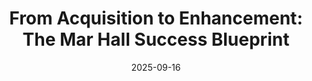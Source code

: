 ---
layout: post
title: "From Acquisition to Enhancement: The Mar Hall Success Blueprint"
date: 2025-09-16
category: "Case Study"
target: "Hotel owners, asset managers"
key_topics: "Actual Align Partners case study, performance metrics"
excerpt: "Asset management in hospitality requires operational expertise that extends beyond financial engineering. The transformation of Mar Hall Hotel, Golf and Spa Resort in Renfrewshire demonstrates how strategic asset management creates value."

blog_content: |
  Asset management in hospitality requires operational expertise that extends beyond financial engineering. The transformation of Mar Hall Hotel, Golf and Spa Resort in Renfrewshire demonstrates how strategic asset management creates value through systematic operational improvements and market repositioning.

  Acquired alongside investor partner Dutco, Mar Hall presented typical characteristics of an underperforming resort asset: strong underlying fundamentals compromised by operational inefficiencies and inadequate management systems.

  The 5-star property's location near Glasgow provided established market access, quality physical infrastructure, and diverse revenue streams through accommodation, golf, spa, and events facilities. However, operational performance failed to realise the asset's potential.

  ## Operational Analysis and Strategic Planning

  Initial asset evaluation focused on identifying operational inefficiencies and revenue optimisation opportunities. Resort properties require integrated management of multiple business units with distinct customer bases, seasonal patterns, and operational requirements.

  David Webster, our Operations Director, led the operational assessment drawing from 30 years' experience managing diverse hospitality assets including golf resorts. His background includes operational oversight of European golf resorts including Powerscourt Hotel, Carton House, and the Belfry, providing relevant experience for Mar Hall's operational challenges.

  The analysis identified revenue management deficiencies, cost structure inefficiencies, and service delivery inconsistencies across the property's multiple business units. Resort operations demand coordination between accommodation, golf, spa, food and beverage, and events functions that many management companies fail to execute effectively.

  ## Revenue Optimisation Strategies

  Resort properties present complex revenue management challenges requiring sophisticated pricing strategies across multiple business units. Golf course operations, spa services, accommodation rates, and events pricing require coordination to maximise total property revenue whilst maintaining service standards.

  Implementation focused on dynamic pricing systems, demand forecasting improvements, and coordinated marketing across business units. Jon Baker's 26-year experience in hospitality finance, including work with major hotel brands, provided expertise in revenue management system implementation and performance monitoring.

  Resort properties benefit from package pricing strategies that combine accommodation, golf, spa, and dining services. Cross-selling between business units increases average customer spend whilst improving occupancy rates across facilities.

  ## Operational Efficiency Improvements

  Resort operations require specialised management capabilities that differ from traditional hotel operations. Golf course maintenance, spa operations, and events management demand specific technical expertise and operational coordination.

  Lisa King's project management experience proved essential for coordinating operational improvements across multiple business units. Her background in development projects including Formby Hall Golf Resort & Spa provided relevant experience for resort property enhancement.

  Staff development programmes addressed service standards across all business units. Resort properties depend on consistent service delivery across diverse facilities, requiring comprehensive training programmes and performance monitoring systems.

  ## Capital Investment and Physical Improvements

  Selective capital investment addressed operational deficiencies whilst enhancing revenue-generating capabilities. Resort properties require ongoing capital investment to maintain competitive standards across golf course conditions, spa facilities, and accommodation quality.

  Investment priorities focused on revenue-generating improvements: accommodation upgrades that command premium pricing, spa facility enhancements that increase treatment capacity, and golf course improvements that attract corporate and leisure customers.

  The development approach emphasised operational efficiency improvements alongside customer experience enhancements. Resort properties require significant ongoing maintenance and capital investment, making investment prioritisation crucial for financial performance.

  ## Market Positioning and Brand Development

  Resort properties serve distinct customer segments requiring targeted marketing and operational strategies. Corporate retreat business, leisure golf customers, spa visitors, and wedding events represent different revenue opportunities with specific service requirements.

  Market positioning focused on the property's competitive advantages: proximity to Glasgow, golf course quality, spa facilities, and events capabilities. Effective resort management requires understanding how different customer segments utilise property facilities and pricing services accordingly.

  Brand development emphasised the property's Scottish heritage and luxury positioning whilst improving operational delivery to support premium pricing strategies.

  ## Performance Monitoring and Value Creation

  Resort property management requires sophisticated performance monitoring across multiple business units. Golf course utilisation, spa treatment revenues, accommodation occupancy, and events bookings require coordinated analysis to identify improvement opportunities.

  Financial performance monitoring focused on total property revenue optimisation rather than individual business unit performance. Resort properties benefit from integrated management that maximises cross-selling opportunities and operational efficiencies.

  The systematic approach to operational improvement demonstrates how professional asset management creates value through coordinated improvements across multiple business functions rather than purely financial strategies.

  ## Strategic Implications for Resort Investment

  The Mar Hall transformation illustrates key principles for resort asset investment: operational expertise remains crucial for value creation, multiple revenue streams require sophisticated management capabilities, and capital investment must be coordinated with operational improvements.

  Resort properties present different investment characteristics than traditional hotel assets. Success requires understanding golf operations, spa management, events coordination, and accommodation services as integrated business functions.

  Investors considering resort properties require operational partners with relevant experience across the multiple business disciplines that resort operations demand. The specialised nature of resort management makes operational expertise particularly important for value creation strategies.

  Contact us to explore further opportunities.

  ---
  **Sources:**
  1. Align Partners portfolio information and operational experience
  2. Resort and spa management industry practices

linkedin_content: |
  # Resort Asset Management: Mar Hall Transformation Case Study

  Resort properties present complex operational challenges that extend beyond traditional hotel management. Mar Hall Hotel, Golf and Spa Resort's transformation demonstrates how systematic asset management creates value through coordinated improvements across multiple business units.

  Acquired with investor partner Dutco, the 5-star Renfrewshire property required integration of accommodation, golf, spa, and events operations under unified management strategy.

  Resort properties demand specialised expertise: golf course operations, spa management, events coordination, and accommodation services as integrated business functions. Revenue optimisation requires sophisticated pricing strategies across multiple customer segments and business units.

  David Webster's 30-year operational experience includes managing European golf resorts including Powerscourt Hotel, Carton House, and the Belfry. Lisa King's project development background includes Formby Hall Golf Resort & Spa management.

  The systematic approach focused on operational efficiency improvements, revenue management coordination, selective capital investment, and integrated marketing across business units. Resort success requires understanding how different customer segments utilise facilities and pricing services accordingly.

  **Full operational strategy and value creation analysis:** [Blog Link]

  Contact us to explore further opportunities.

  #HotelInvestment #ResortManagement

  ---
  **Sources:**
  1. Align Partners portfolio and operational experience
---